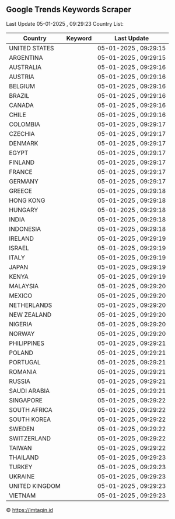 
## Google Trends Keywords Scraper

Last Update 05-01-2025 , 09:29:23
Country List:

| Country | Keyword | Last Update |
| --- | --- | --- |
| UNITED STATES |  | 05-01-2025 , 09:29:15 |
| ARGENTINA |  | 05-01-2025 , 09:29:15 |
| AUSTRALIA |  | 05-01-2025 , 09:29:16 |
| AUSTRIA |  | 05-01-2025 , 09:29:16 |
| BELGIUM |  | 05-01-2025 , 09:29:16 |
| BRAZIL |  | 05-01-2025 , 09:29:16 |
| CANADA |  | 05-01-2025 , 09:29:16 |
| CHILE |  | 05-01-2025 , 09:29:16 |
| COLOMBIA |  | 05-01-2025 , 09:29:17 |
| CZECHIA |  | 05-01-2025 , 09:29:17 |
| DENMARK |  | 05-01-2025 , 09:29:17 |
| EGYPT |  | 05-01-2025 , 09:29:17 |
| FINLAND |  | 05-01-2025 , 09:29:17 |
| FRANCE |  | 05-01-2025 , 09:29:17 |
| GERMANY |  | 05-01-2025 , 09:29:17 |
| GREECE |  | 05-01-2025 , 09:29:18 |
| HONG KONG |  | 05-01-2025 , 09:29:18 |
| HUNGARY |  | 05-01-2025 , 09:29:18 |
| INDIA |  | 05-01-2025 , 09:29:18 |
| INDONESIA |  | 05-01-2025 , 09:29:18 |
| IRELAND |  | 05-01-2025 , 09:29:19 |
| ISRAEL |  | 05-01-2025 , 09:29:19 |
| ITALY |  | 05-01-2025 , 09:29:19 |
| JAPAN |  | 05-01-2025 , 09:29:19 |
| KENYA |  | 05-01-2025 , 09:29:19 |
| MALAYSIA |  | 05-01-2025 , 09:29:20 |
| MEXICO |  | 05-01-2025 , 09:29:20 |
| NETHERLANDS |  | 05-01-2025 , 09:29:20 |
| NEW ZEALAND |  | 05-01-2025 , 09:29:20 |
| NIGERIA |  | 05-01-2025 , 09:29:20 |
| NORWAY |  | 05-01-2025 , 09:29:20 |
| PHILIPPINES |  | 05-01-2025 , 09:29:21 |
| POLAND |  | 05-01-2025 , 09:29:21 |
| PORTUGAL |  | 05-01-2025 , 09:29:21 |
| ROMANIA |  | 05-01-2025 , 09:29:21 |
| RUSSIA |  | 05-01-2025 , 09:29:21 |
| SAUDI ARABIA |  | 05-01-2025 , 09:29:21 |
| SINGAPORE |  | 05-01-2025 , 09:29:22 |
| SOUTH AFRICA |  | 05-01-2025 , 09:29:22 |
| SOUTH KOREA |  | 05-01-2025 , 09:29:22 |
| SWEDEN |  | 05-01-2025 , 09:29:22 |
| SWITZERLAND |  | 05-01-2025 , 09:29:22 |
| TAIWAN |  | 05-01-2025 , 09:29:22 |
| THAILAND |  | 05-01-2025 , 09:29:23 |
| TURKEY |  | 05-01-2025 , 09:29:23 |
| UKRAINE |  | 05-01-2025 , 09:29:23 |
| UNITED KINGDOM |  | 05-01-2025 , 09:29:23 |
| VIETNAM |  | 05-01-2025 , 09:29:23 |

© https://imtaqin.id
